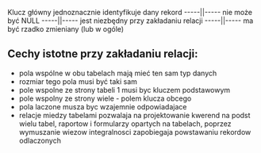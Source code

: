 Klucz główny jednoznacznie identyfikuje dany rekord
-----||----- nie może być NULL
-----||----- jest niezbędny przy zakładaniu relacji
-----||----- ma być rzadko zmieniany (lub w ogóle)

## Cechy istotne przy zakładaniu relacji:
- pola wspólne w obu tabelach mają mieć ten sam typ danych
- rozmiar tego pola musi być taki sam
- pole wspolne ze strony tabeli 1 musi byc kluczem podstawowym
- pole wspolny ze strony wiele - polem klucza obcego
- pola laczone musza byc wzajemnie odpowiadajace
- relacje miedzy tabelami pozwalaja na projektowanie kwerend na podst wielu tabel, raportow i formularzy opartych na tabelach, poprzez wymuszanie wiezow integralnosci zapobiegaja powstawaniu rekordow odlaczonych
